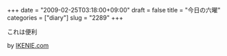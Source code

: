 +++
date = "2009-02-25T03:18:00+09:00"
draft = false
title = "今日の六曜"
categories = ["diary"]
slug = "2289"
+++

これは便利
<script type="text/javascript" src="http://roku-you.com/over.php" charset="utf-8"></script>
by <a href="http://ikenie.com" target="_blank">IKENIE.com</a>
